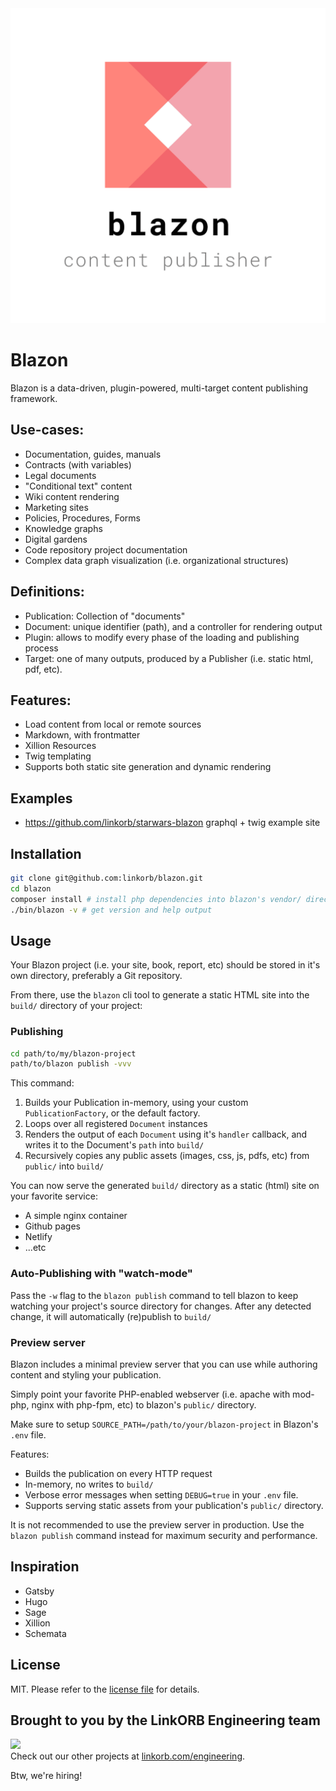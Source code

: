 <img src="doc/assets/blazon.png" />

Blazon
======

Blazon is a data-driven, plugin-powered, multi-target content publishing framework.

## Use-cases:

* Documentation, guides, manuals
* Contracts (with variables)
* Legal documents
* "Conditional text" content
* Wiki content rendering
* Marketing sites
* Policies, Procedures, Forms
* Knowledge graphs
* Digital gardens
* Code repository project documentation
* Complex data graph visualization (i.e. organizational structures)

## Definitions:

* Publication: Collection of "documents"
* Document: unique identifier (path), and a controller for rendering output
* Plugin: allows to modify every phase of the loading and publishing process
* Target: one of many outputs, produced by a Publisher (i.e. static html, pdf, etc).

## Features:

* Load content from local or remote sources
* Markdown, with frontmatter
* Xillion Resources
* Twig templating
* Supports both static site generation and dynamic rendering

## Examples

* https://github.com/linkorb/starwars-blazon graphql + twig example site


## Installation

```sh
git clone git@github.com:linkorb/blazon.git
cd blazon
composer install # install php dependencies into blazon's vendor/ directory
./bin/blazon -v # get version and help output
```

## Usage

Your Blazon project (i.e. your site, book, report, etc) should  be stored in it's own directory, preferably a Git repository.

From there, use the `blazon` cli tool to generate a static HTML site into the `build/` directory of your project:

### Publishing

```sh
cd path/to/my/blazon-project
path/to/blazon publish -vvv
```

This command:

1. Builds your Publication in-memory, using your custom `PublicationFactory`, or the default factory.
2. Loops over all registered `Document` instances
3. Renders the output of each `Document` using it's `handler` callback, and writes it to the Document's `path` into
`build/`
4. Recursively copies any public assets (images, css, js, pdfs, etc) from `public/` into `build/`

You can now serve the generated `build/` directory as a static (html) site on your favorite service:

* A simple nginx container
* Github pages
* Netlify
* ...etc

### Auto-Publishing with "watch-mode"

Pass the `-w` flag to the `blazon publish` command to tell blazon to keep watching your project's source directory for changes. After any detected change, it will automatically (re)publish to `build/`

### Preview server

Blazon includes a minimal preview server that you can use while authoring content and styling your publication.

Simply point your favorite PHP-enabled webserver (i.e. apache with mod-php, nginx with php-fpm, etc) to blazon's `public/` directory.

Make sure to setup `SOURCE_PATH=/path/to/your/blazon-project` in Blazon's `.env` file.

Features:

* Builds the publication on every HTTP request
* In-memory, no writes to `build/`
* Verbose error messages when setting `DEBUG=true` in your `.env` file.
* Supports serving static assets from your publication's `public/` directory.

It is not recommended to use the preview server in production. Use the `blazon publish` command instead for maximum security and performance.

## Inspiration

* Gatsby
* Hugo
* Sage
* Xillion
* Schemata

## License

MIT. Please refer to the [license file](LICENSE.md) for details.

## Brought to you by the LinkORB Engineering team

<img src="http://www.linkorb.com/d/meta/tier1/images/linkorbengineering-logo.png" width="200px" /><br />
Check out our other projects at [linkorb.com/engineering](http://www.linkorb.com/engineering).

Btw, we're hiring!
